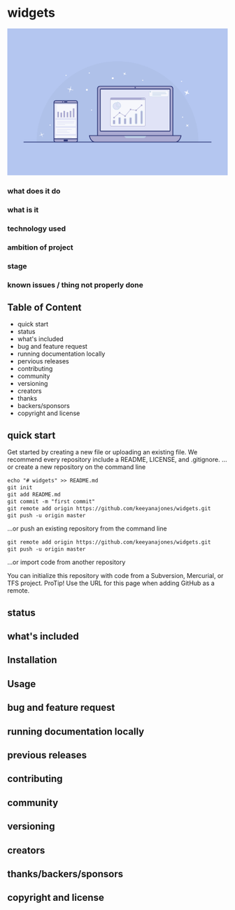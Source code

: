 # widgets
![Widget Logo](widget.png)

### what does it do

### what is it

### technology used

### ambition of project

### stage

### known issues / thing not properly done 

## Table of Content
- quick start
- status
- what's included
- bug and feature request
- running documentation locally
- pervious releases
- contributing
- community 
- versioning
- creators
- thanks
- backers/sponsors
- copyright and license

## quick start
Get started by creating a new file or uploading an existing file. We recommend every repository include a README, LICENSE, and .gitignore.
…or create a new repository on the command line

```
echo "# widgets" >> README.md
git init
git add README.md
git commit -m "first commit"
git remote add origin https://github.com/keeyanajones/widgets.git
git push -u origin master                
```

…or push an existing repository from the command line
```
git remote add origin https://github.com/keeyanajones/widgets.git
git push -u origin master
```

…or import code from another repository

You can initialize this repository with code from a Subversion, Mercurial, or TFS project.
ProTip! Use the URL for this page when adding GitHub as a remote. 

## status

## what's included

## Installation
    
## Usage
    
## bug and feature request

## running documentation locally

## previous releases

## contributing

## community
 
## versioning

## creators

## thanks/backers/sponsors
 
## copyright and license 
 
